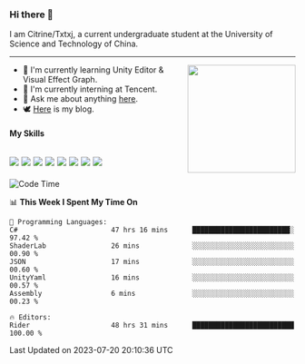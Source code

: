 ### Hi there 👋

I am Citrine/Txtxj, a current undergraduate student at the University of Science and Technology of China.

---

<img align="right" height="190" src="http://github-profile-summary-cards.vercel.app/api/cards/stats?username=txtxj&theme=vue">

- 🌱 I'm currently learning Unity Editor & Visual Effect Graph.
- 🐶 I'm currently interning at Tencent.
- 💬 Ask me about anything [here](https://github.com/txtxj/txtxj/issues).
- 🕊️ [Here](https://txtxj.top) is my blog.

#### My Skills

![](https://img.shields.io/badge/C%23-239120?logo=csharp&logoColor=fff)
![](https://img.shields.io/badge/Unity-000000?logo=unity&logoColor=fff)
![](https://img.shields.io/badge/Python-3e74a2?logo=python&logoColor=fff)
![](https://img.shields.io/badge/C++-65318e?logo=cplusplus&logoColor=fff)
![](https://img.shields.io/badge/C-5654a2?logo=c&logoColor=fff)
![](https://img.shields.io/badge/Blender-f5792a?logo=blender&logoColor=fff)
![](https://img.shields.io/badge/MS%20SQL-cc2927?logo=microsoftsqlserver&logoColor=fff)
![](https://img.shields.io/badge/My%20SQL-4479a1?logo=mysql&logoColor=fff)
---

<!--START_SECTION:waka-->
![Code Time](http://img.shields.io/badge/Code%20Time-1%2C165%20hrs%2020%20mins-blue)

📊 **This Week I Spent My Time On** 

```text
💬 Programming Languages: 
C#                       47 hrs 16 mins      ████████████████████████░   97.42 % 
ShaderLab                26 mins             ░░░░░░░░░░░░░░░░░░░░░░░░░   00.90 % 
JSON                     17 mins             ░░░░░░░░░░░░░░░░░░░░░░░░░   00.60 % 
UnityYaml                16 mins             ░░░░░░░░░░░░░░░░░░░░░░░░░   00.57 % 
Assembly                 6 mins              ░░░░░░░░░░░░░░░░░░░░░░░░░   00.23 % 

🔥 Editors: 
Rider                    48 hrs 31 mins      █████████████████████████   100.00 % 
```


 Last Updated on 2023-07-20 20:10:36 UTC
<!--END_SECTION:waka-->
